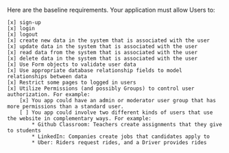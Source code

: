 
Here are the baseline requirements. Your application must allow Users to:

    [x] sign-up
    [x] login
    [x] logout
    [x] create new data in the system that is associated with the user
    [x] update data in the system that is associated with the user
    [x] read data from the system that is associated with the user
    [x] delete data in the system that is associated with the user
    [x] Use Form objects to validate user data
    [x] Use appropriate database relationship fields to model    relationships between data
    [x] Restrict some pages to logged in users
    [x] Utilize Permissions (and possibly Groups) to control user    authorization. For example:
        [x] You app could have an admin or moderator user group that has more permissions than a standard user.
        [ ] You app could involve two different kinds of users that use the website in complementary ways. For example:
            * Github Classroom: Teachers create assignments that they give to students
            * LinkedIn: Companies create jobs that candidates apply to
            * Uber: Riders request rides, and a Driver provides rides
